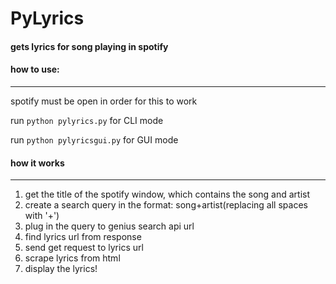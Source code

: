 # PyLyrics
#### gets lyrics for song playing in spotify

#### how to use:
---

spotify must be open in order for this to work


run `python pylyrics.py` for CLI mode


run `python pylyricsgui.py` for GUI mode

#### how it works
---
1. get the title of the spotify window, which contains the song and artist
2. create a search query in the format: song+artist(replacing all spaces with '+')
3. plug in the query to genius search api url
4. find lyrics url from response
5. send get request to lyrics url
6. scrape lyrics from html
7. display the lyrics!
